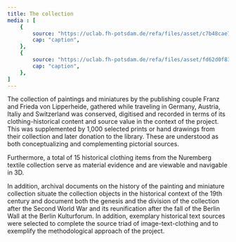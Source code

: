 ```yaml
---
title: The collection
media : [
    {
        source: "https://uclab.fh-potsdam.de/refa/files/asset/c7b48cae702fd56291284b65d24f992bd451c542.jpeg",
        cap: "caption",
    },
    {
        source: "https://uclab.fh-potsdam.de/refa/files/asset/fd62d0f81f29836962a7d081061698b3feeedb00.jpeg",
        cap: "caption",
    },
]
---
```


The collection of paintings and miniatures by the publishing couple Franz and Frieda von Lipperheide, gathered while traveling in Germany, Austria, Italiy and Switzerland was conserved, digitised and recorded in terms of its clothing-historical content and source value in the context of the project. This was supplemented by 1,000 selected prints or hand drawings from their collection and later donation to the library. These are understood as both conceptualizing and complementing pictorial sources.

Furthermore, a total of 15 historical clothing items from the Nuremberg textile collection serve as material evidence and are viewable and navigable in 3D.

In addition, archival documents on the history of the painting and miniature collection situate the collection objects in the historical context of the 19th century and document both the genesis and the division of the collection after the Second World War and its reunification after the fall of the Berlin Wall at the Berlin Kulturforum. In addition, exemplary historical text sources were selected to complete the source triad of image-text-clothing and to exemplify the methodological approach of the project.
